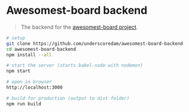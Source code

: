 # Awesomest-board backend

> The backend for the [awesomest-board project](https://github.com/underscoredam/awesomest-board).


```bash
# setup
git clone https://github.com/underscoredam/awesomest-board-backend
cd awesomest-board-backend
npm install --all

# start the server (starts babel-node with nodemon)
npm start 

# open in browser
http://localhost:3000

# build for production (output to dist folder)
npm run build

```

